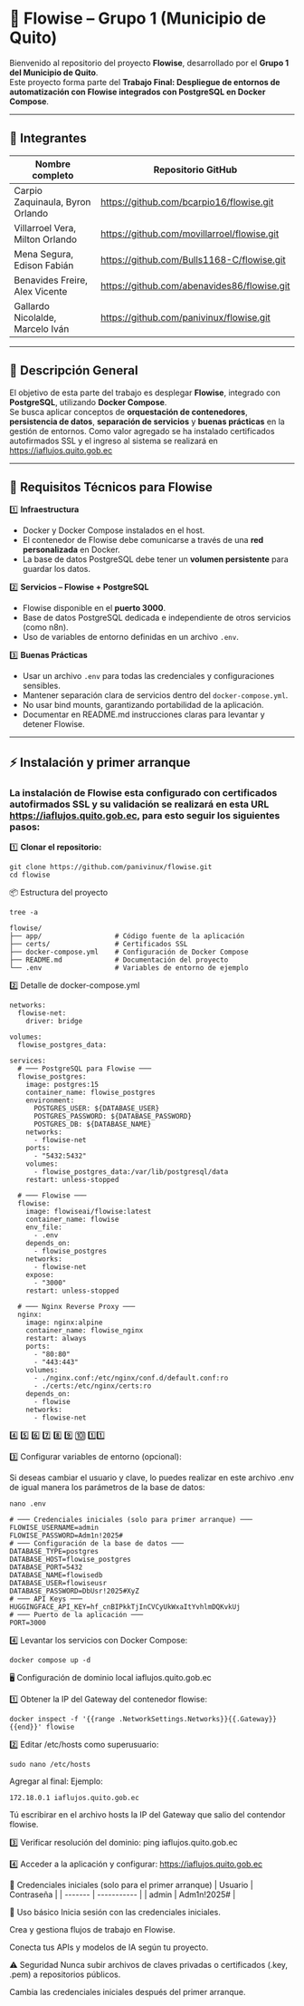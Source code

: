 # 🚀 Flowise – Grupo 1 (Municipio de Quito)

Bienvenido al repositorio del proyecto **Flowise**, desarrollado por el **Grupo 1 del Municipio de Quito**.  
Este proyecto forma parte del **Trabajo Final: 
Despliegue de entornos de automatización con Flowise integrados con PostgreSQL en Docker Compose**.

---

## 👥 Integrantes

| Nombre completo | Repositorio GitHub |
|-----------------|------------------|
| Carpio Zaquinaula, Byron Orlando | https://github.com/bcarpio16/flowise.git |
| Villarroel Vera, Milton Orlando | https://github.com/movillarroel/flowise.git |
| Mena Segura, Edison Fabián | https://github.com/Bulls1168-C/flowise.git |
| Benavides Freire, Alex Vicente | https://github.com/abenavides86/flowise.git |
| Gallardo Nicolalde, Marcelo Iván | https://github.com/panivinux/flowise.git |

---

## 📄 Descripción General

El objetivo de esta parte del trabajo es desplegar **Flowise**, integrado con **PostgreSQL**, utilizando **Docker Compose**.  
Se busca aplicar conceptos de **orquestación de contenedores**, **persistencia de datos**, **separación de servicios** y **buenas prácticas** en la gestión de entornos.
Como valor agregado se ha instalado certificados autofirmados SSL y el ingreso al sistema se realizará en https://iaflujos.quito.gob.ec

---

## 🔧 Requisitos Técnicos para Flowise

1️⃣ **Infraestructura**

- Docker y Docker Compose instalados en el host.
- El contenedor de Flowise debe comunicarse a través de una **red personalizada** en Docker.
- La base de datos PostgreSQL debe tener un **volumen persistente** para guardar los datos.

2️⃣ **Servicios – Flowise + PostgreSQL**

- Flowise disponible en el **puerto 3000**.  
- Base de datos PostgreSQL dedicada e independiente de otros servicios (como n8n).  
- Uso de variables de entorno definidas en un archivo `.env`.

3️⃣ **Buenas Prácticas**

- Usar un archivo `.env` para todas las credenciales y configuraciones sensibles.  
- Mantener separación clara de servicios dentro del `docker-compose.yml`.  
- No usar bind mounts, garantizando portabilidad de la aplicación.  
- Documentar en README.md instrucciones claras para levantar y detener Flowise.

---

## ⚡ Instalación y primer arranque

### La instalación de Flowise esta configurado con certificados autofirmados SSL y su validación se realizará en esta URL https://iaflujos.quito.gob.ec, para esto seguir los siguientes pasos:

1️⃣ **Clonar el repositorio:**
```
git clone https://github.com/panivinux/flowise.git
cd flowise
```

📦 Estructura del proyecto
```
tree -a
```

```
flowise/
├── app/                  # Código fuente de la aplicación
├── certs/                # Certificados SSL
├── docker-compose.yml    # Configuración de Docker Compose
├── README.md             # Documentación del proyecto
└── .env                  # Variables de entorno de ejemplo
```

2️⃣ Detalle de docker-compose.yml
```
networks:
  flowise-net:
    driver: bridge

volumes:
  flowise_postgres_data:

services:
  # ─── PostgreSQL para Flowise ───
  flowise_postgres:
    image: postgres:15
    container_name: flowise_postgres
    environment:
      POSTGRES_USER: ${DATABASE_USER}
      POSTGRES_PASSWORD: ${DATABASE_PASSWORD}
      POSTGRES_DB: ${DATABASE_NAME}
    networks:
      - flowise-net
    ports:
      - "5432:5432"
    volumes:
      - flowise_postgres_data:/var/lib/postgresql/data
    restart: unless-stopped

  # ─── Flowise ───
  flowise:
    image: flowiseai/flowise:latest
    container_name: flowise
    env_file:
      - .env
    depends_on:
      - flowise_postgres
    networks:
      - flowise-net
    expose:
      - "3000"
    restart: unless-stopped

  # ─── Nginx Reverse Proxy ───
  nginx:
    image: nginx:alpine
    container_name: flowise_nginx
    restart: always
    ports:
      - "80:80"
      - "443:443"
    volumes:
      - ./nginx.conf:/etc/nginx/conf.d/default.conf:ro
      - ./certs:/etc/nginx/certs:ro
    depends_on:
      - flowise
    networks:
      - flowise-net
```
4️⃣ 5️⃣ 6️⃣ 7️⃣ 8️⃣ 9️⃣ 🔟 1️⃣1️⃣

3️⃣ Configurar variables de entorno (opcional):

Si deseas cambiar el usuario y clave, lo puedes realizar en este archivo .env de igual manera los parámetros de la base de datos:
```
nano .env 
```
```
# ─── Credenciales iniciales (solo para primer arranque) ───
FLOWISE_USERNAME=admin
FLOWISE_PASSWORD=Adm1n!2025#
# ─── Configuración de la base de datos ───
DATABASE_TYPE=postgres
DATABASE_HOST=flowise_postgres
DATABASE_PORT=5432
DATABASE_NAME=flowisedb
DATABASE_USER=flowiseusr
DATABASE_PASSWORD=DbUsr!2025#XyZ
# ─── API Keys ───
HUGGINGFACE_API_KEY=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
# ─── Puerto de la aplicación ───
PORT=3000
```

4️⃣ Levantar los servicios con Docker Compose:
```
docker compose up -d
```

🖥️ Configuración de dominio local iaflujos.quito.gob.ec

1️⃣ Obtener la IP del Gateway del contenedor flowise:
```
docker inspect -f '{{range .NetworkSettings.Networks}}{{.Gateway}}{{end}}' flowise
```

2️⃣ Editar /etc/hosts como superusuario:
```
sudo nano /etc/hosts
```
Agregar al final:
Ejemplo:
```
172.18.0.1 iaflujos.quito.gob.ec
```
Tú escribirar en el archivo hosts la IP del Gateway que salio del contendor flowise.

3️⃣ Verificar resolución del dominio:
ping iaflujos.quito.gob.ec

4️⃣ Acceder a la aplicación y configurar:
https://iaflujos.quito.gob.ec

🔑 Credenciales iniciales (solo para el primer arranque)
| Usuario | Contraseña  |
| ------- | ----------- |
| admin   | Adm1n!2025# |


📝 Uso básico
Inicia sesión con las credenciales iniciales.

Crea y gestiona flujos de trabajo en Flowise.

Conecta tus APIs y modelos de IA según tu proyecto.

⚠️ Seguridad
Nunca subir archivos de claves privadas o certificados (.key, .pem) a repositorios públicos.

Cambia las credenciales iniciales después del primer arranque.













